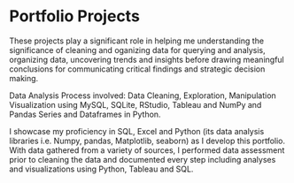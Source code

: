 # Portfolio Projects

These projects play a significant role in helping me understanding the significance of cleaning and oganizing data for querying and analysis, organizing data, uncovering trends and insights before drawing meaningful conclusions for communicating critical findings and strategic decision making.

Data Analysis Process involved: Data Cleaning, Exploration, Manipulation Visualization using MySQL, SQLite, RStudio, Tableau and NumPy and Pandas Series and Dataframes in Python.

I showcase my proficiency in SQL, Excel and Python (its data analysis libraries i.e. Numpy, pandas, Matplotlib, seaborn) as I develop this portfolio. With data gathered from a variety of sources, I performed data assessment prior to cleaning the data and documented every step including analyses and visualizations using Python, Tableau and SQL.
